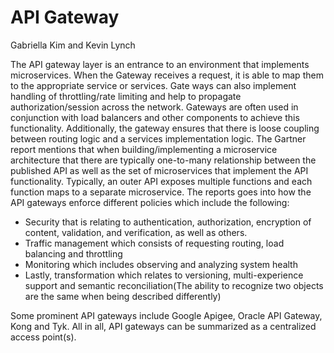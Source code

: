 # API Gateway

Gabriella Kim and Kevin Lynch

The API gateway layer is an entrance to an environment that implements microservices. When the Gateway receives a request, it is able to map them to the appropriate service or services. Gate ways can also implement handling of throttling/rate limiting and help to propagate authorization/session across the network. Gateways are often used in conjunction with load balancers and other components to achieve this functionality. Additionally, the gateway ensures that there is loose coupling between routing logic and a services implementation logic. The Gartner report mentions that when building/implementing a microservice architecture that there are typically one-to-many relationship between the published API as well as the set of microservices that implement the API functionality. Typically, an outer API exposes multiple functions and each function maps to a separate microservice.
The reports goes into how the API gateways enforce different policies which include the following:
- Security that is relating to authentication, authorization, encryption of content, validation, and verification, as well as others.
- Traffic management which consists of requesting routing, load balancing and throttling
- Monitoring which includes observing and analyzing system health
- Lastly, transformation which relates to versioning, multi-experience support and semantic reconciliation(The ability to recognize two objects are the same when being described differently) 

Some prominent API gateways include Google Apigee, Oracle API Gateway, Kong and Tyk. All in all, API gateways can be summarized as a centralized access point(s).
